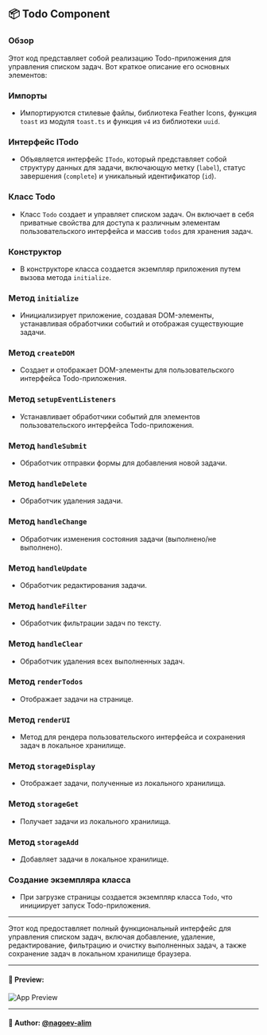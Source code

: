 ## 📦 Todo Component

### Обзор
Этот код представляет собой реализацию Todo-приложения для управления списком задач. Вот краткое описание его основных элементов:

### Импорты

- Импортируются стилевые файлы, библиотека Feather Icons, функция `toast` из модуля `toast.ts` и функция `v4` из библиотеки `uuid`.

### Интерфейс ITodo

- Объявляется интерфейс `ITodo`, который представляет собой структуру данных для задачи, включающую метку (`label`), статус завершения (`complete`) и уникальный идентификатор (`id`).

### Класс Todo

- Класс `Todo` создает и управляет списком задач. Он включает в себя приватные свойства для доступа к различным элементам пользовательского интерфейса и массив `todos` для хранения задач.

### Конструктор

- В конструкторе класса создается экземпляр приложения путем вызова метода `initialize`.

### Метод `initialize`

- Инициализирует приложение, создавая DOM-элементы, устанавливая обработчики событий и отображая существующие задачи.

### Метод `createDOM`

- Создает и отображает DOM-элементы для пользовательского интерфейса Todo-приложения.

### Метод `setupEventListeners`

- Устанавливает обработчики событий для элементов пользовательского интерфейса Todo-приложения.

### Метод `handleSubmit`

- Обработчик отправки формы для добавления новой задачи.

### Метод `handleDelete`

- Обработчик удаления задачи.

### Метод `handleChange`

- Обработчик изменения состояния задачи (выполнено/не выполнено).

### Метод `handleUpdate`

- Обработчик редактирования задачи.

### Метод `handleFilter`

- Обработчик фильтрации задач по тексту.

### Метод `handleClear`

- Обработчик удаления всех выполненных задач.

### Метод `renderTodos`

- Отображает задачи на странице.

### Метод `renderUI`

- Метод для рендера пользовательского интерфейса и сохранения задач в локальное хранилище.

### Метод `storageDisplay`

- Отображает задачи, полученные из локального хранилища.

### Метод `storageGet`

- Получает задачи из локального хранилища.

### Метод `storageAdd`

- Добавляет задачи в локальное хранилище.

### Создание экземпляра класса

- При загрузке страницы создается экземпляр класса `Todo`, что инициирует запуск Todo-приложения.

---

Этот код предоставляет полный функциональный интерфейс для управления списком задач, включая добавление, удаление, редактирование, фильтрацию и очистку выполненных задач, а также сохранение задач в локальном хранилище браузера.

---

#### 🌄 Preview:

![App Preview](https://lh3.googleusercontent.com/drive-viewer/AITFw-z8j5G_8gzVVGlLsQ0mJu7ee82askX8nU-OgIGay2qI2oHCqvJiTvrptFKlftEso6PuaLLhFjizvkKvC9UM-dOg7LvBcw=s1600)


-----

#### 🙌 Author: [@nagoev-alim](https://github.com/nagoev-alim)

